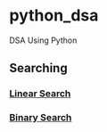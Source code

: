 # python_dsa
DSA Using Python
## Searching
### [Linear Search](/searching/LinearSearch.py)
### [Binary Search](/searching/BinarySearch.py)
